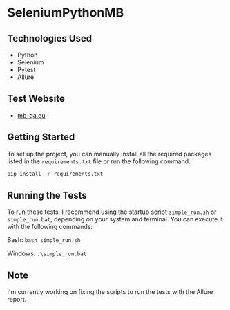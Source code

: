 # SeleniumPythonMB

## Technologies Used
- Python
- Selenium
- Pytest
- Allure

## Test Website
- [mb-qa.eu](https://mb-qa.eu/)

## Getting Started
To set up the project, you can manually install all the required packages listed in the `requirements.txt` file or run the following command:
```bash
pip install -r requirements.txt
```
## Running the Tests
To run these tests, I recommend using the startup script `simple_run.sh` or `simple_run.bat`, depending on your system and terminal. You can execute it with the following commands:

Bash: `bash simple_run.sh`

Windows: `.\simple_run.bat`

## Note
I'm currently working on fixing the scripts to run the tests with the Allure report.

